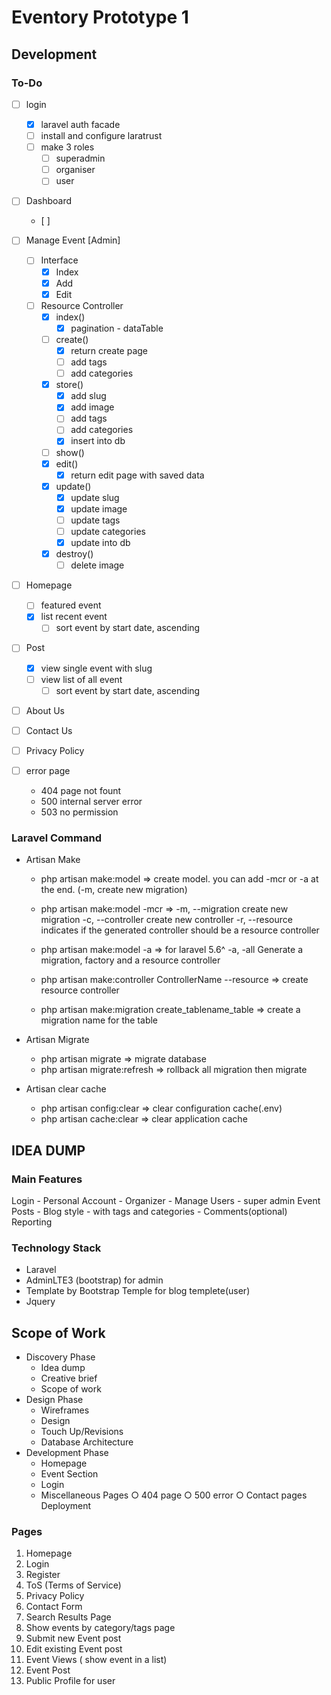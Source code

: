# Eventory Prototype 1

## Development

### To-Do

- [ ] login
	- [x] laravel auth facade
	- [ ] install and configure laratrust
	- [ ] make 3 roles
		- [ ] superadmin
		- [ ] organiser
		- [ ] user

- [ ] Dashboard
	- [ ] 

- [ ] Manage Event [Admin]
	- [ ] Interface
		- [x] Index
		- [x] Add
		- [x] Edit
	- [ ] Resource Controller
		- [x] index()
			- [x] pagination - dataTable
		- [ ] create()
			- [x] return create page
			- [ ] add tags
			- [ ] add categories
		- [x] store()
			- [x] add slug
			- [x] add image
			- [ ] add tags
			- [ ] add categories
			- [x] insert into db
		- [ ] show()
		- [x] edit()
			- [x] return edit page with saved data
		- [x] update()
			- [x] update slug
			- [x] update image
			- [ ] update tags
			- [ ] update categories
			- [x] update into db
		- [x] destroy()
			- [ ] delete image
- [ ] Homepage
	- [ ] featured event
	- [x] list recent event
		- [ ] sort event by start date, ascending
- [ ] Post
	- [x] view single event with slug
	- [ ] view list of all event
		- [ ] sort event by start date, ascending
- [ ] About Us
- [ ] Contact Us
- [ ] Privacy Policy
- [ ] error page
	- 404 page not fount
	- 500 internal server error
	- 503 no permission

### Laravel Command

- Artisan Make
	- php artisan make:model => create model. you can add -mcr or -a at the end. (-m, create new migration)
	- php artisan make:model -mcr => -m, --migration create new migration -c, --controller create new controller -r, --resource indicates if the generated controller should be a resource controller
	- php artisan make:model -a => for laravel 5.6^ -a, -all Generate a migration, factory and a resource controller

	- php artisan make:controller ControllerName --resource => create resource controller

	- php artisan make:migration create_tablename_table => create a migration name for the table

- Artisan Migrate
	- php artisan migrate => migrate database
	- php artisan migrate:refresh => rollback all migration then migrate

- Artisan clear cache
	- php artisan config:clear => clear configuration cache(.env)
	- php artisan cache:clear => clear application cache

## IDEA DUMP

### Main Features
Login
	- Personal Account
	- Organizer
		- Manage Users
	- super admin
Event Posts
	- Blog style
	- with tags and categories
	- Comments(optional)
Reporting

### Technology Stack
- Laravel
- AdminLTE3 (bootstrap) for admin
- Template by Bootstrap Temple for blog templete(user)
- Jquery

## Scope of Work

- Discovery Phase
	- Idea dump
	- Creative brief
	- Scope of work
- Design Phase
	- Wireframes
	- Design
	- Touch Up/Revisions
	- Database Architecture
- Development Phase
	- Homepage
	- Event Section
	- Login
	- Miscellaneous Pages
		○ 404 page
		○ 500 error
		○ Contact pages
Deployment

### Pages

1. Homepage
2. Login
3. Register
4. ToS (Terms of Service)
5. Privacy Policy
6. Contact Form
7. Search Results Page
8. Show events by category/tags page
9. Submit new Event post
10. Edit existing Event post
11. Event Views ( show event in a list)
12. Event Post
13. Public Profile for user
